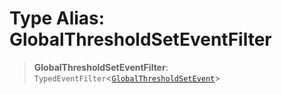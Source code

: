 # Type Alias: GlobalThresholdSetEventFilter

> **GlobalThresholdSetEventFilter**: `TypedEventFilter`\<[`GlobalThresholdSetEvent`](GlobalThresholdSetEvent.md)\>
